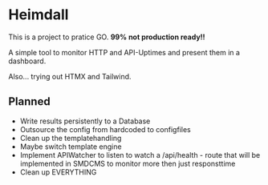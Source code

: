 # Heimdall

This is a project to pratice GO. **99% not production ready!!**

A simple tool to monitor HTTP and API-Uptimes and present them in a dashboard.

Also... trying out HTMX and Tailwind.

## Planned

- Write results persistently to a Database
- Outsource the config from hardcoded to configfiles
- Clean up the templatehandling
- Maybe switch template engine
- Implement APIWatcher to listen to watch a /api/health - route that will be implemented in SMDCMS to monitor more then just responsttime
- Clean up EVERYTHING
